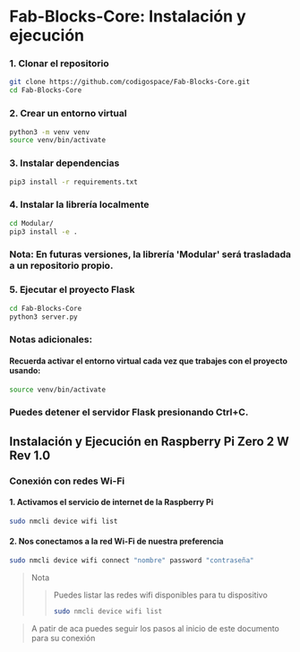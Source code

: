 # Fab-Blocks-Core: Instalación y ejecución

### 1. Clonar el repositorio
```bash
git clone https://github.com/codigospace/Fab-Blocks-Core.git
cd Fab-Blocks-Core
```

### 2. Crear un entorno virtual
```bash
python3 -m venv venv
source venv/bin/activate
```

### 3. Instalar dependencias
```bash
pip3 install -r requirements.txt
```

### 4. Instalar la librería localmente
```bash
cd Modular/
pip3 install -e .
```
### Nota: En futuras versiones, la librería 'Modular' será trasladada a un repositorio propio.

### 5. Ejecutar el proyecto Flask
```bash
cd Fab-Blocks-Core
python3 server.py
```

### Notas adicionales:
#### Recuerda activar el entorno virtual cada vez que trabajes con el proyecto usando:
```bash
source venv/bin/activate
```
### Puedes detener el servidor Flask presionando Ctrl+C.

## Instalación y Ejecución en Raspberry Pi Zero 2 W Rev 1.0

### Conexión con redes Wi-Fi

#### 1. Activamos el servicio de internet de la Raspberry Pi
```bash
sudo nmcli device wifi list
```
#### 2. Nos conectamos a la red Wi-Fi de nuestra preferencia
```bash
sudo nmcli device wifi connect "nombre" password "contraseña"
```
>Nota
   >>Puedes listar las redes wifi disponibles para tu dispositivo
   >>```bash
   >>sudo nmcli device wifi list
   >>```

>A patir de aca puedes seguir los pasos al inicio de este documento para su conexión